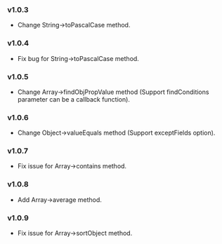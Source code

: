 ### v1.0.3

- Change String->toPascalCase method.

### v1.0.4

- Fix bug for String->toPascalCase method.

### v1.0.5

- Change Array->findObjPropValue method (Support findConditions parameter can be a callback function).

### v1.0.6

- Change Object->valueEquals method (Support exceptFields option).

### v1.0.7

- Fix issue for Array->contains method.

### v1.0.8

- Add Array->average method.

### v1.0.9

- Fix issue for Array->sortObject method.

<br />
<br />
<br />
